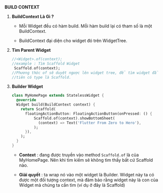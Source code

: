 **BUILD CONTEXT**

1. **BuildContext Là Gì ?**
   
   - Mỗi Widget đều có hàm build. Mỗi hàm build lại có tham số là một BuildContext.
   
   - BuildContext đại diện cho widget đó trên WidgetTree.

2. **Tìm Parent Widget**
   
   ```dart
   //<Widget>.of(context);
   //example : Tìm Scaffold Widget
    Scaffold.of(context);
   //Phương thức of sẽ duyệt ngược lên widget tree, để tìm widget đầu
   //tiên có type là Scaffold.
   ```

3. **Builder Widget**
   
   ```dart
   class MyHomePage extends StatelessWidget {
     @override
     Widget build(BuildContext context) {
       return Scaffold(
         floatingActionButton: FloatingActionButton(onPressed: () {
             Scaffold.of(context).showBottomSheet(
               (context) => Text('Flutter From Zero to Hero'),
             );
         }),
       );
     }
   }
   ```
   
   - **Context** : đang được truyền vào method `Scaffold.of` là của MyHomePage. Nên khi tìm kiếm sẽ không tìm thấy bất cứ Scaffold nào.
   
   - **Giải quyết** : ta wrap nó vào một widget là Builder. Widget này ta có được một đối tượng context, mà đảm bảo rằng widget này là con của Widget mà chúng ta cần tìm (ví dụ ở đây là Scaffold)

    